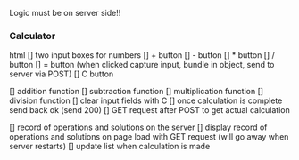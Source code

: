 
Logic must be on server side!!


### Calculator

html
[] two input boxes for numbers
[] + button
[] - button
[] * button
[] / button
[] = button (when clicked capture input, bundle in object, send to server via POST)
[] C button

[] addition function
[] subtraction function
[] multiplication function
[] division function
[] clear input fields with C
[] once calculation is complete send back ok (send 200)
[] GET request after POST to get actual calculation

[] record of operations and solutions on the server
[] display record of operations and solutions on page load with GET request 
    (will go away when server restarts)
[] update list when calculation is made


